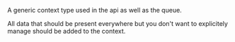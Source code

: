 A generic context type used in the api as well as the queue. 

All data that should be present everywhere but you don't want to explicitely manage should be added to the context.